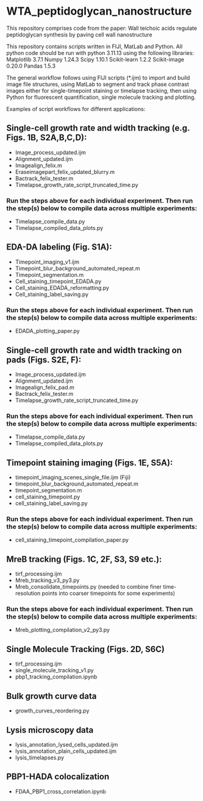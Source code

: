 # WTA_peptidoglycan_nanostructure
This repository comprises code from the paper: Wall teichoic acids regulate peptidoglycan synthesis by paving cell wall nanostructure 

This repository contains scripts written in FIJI, MatLab and Python. All python code should be run with python 3.11.13 using the following libraries:
Matplotlib 3.7.1
Numpy 1.24.3
Scipy 1.10.1
Scikit-learn 1.2.2
Scikit-image 0.20.0
Pandas 1.5.3

The general workflow follows using FIJI scripts (*.ijm) to import and build image file structures, using MatLab to segment and track phase contrast images either for single-timepoint staining or timelapse tracking, then using Python for fluorescent quantification, single molecule tracking and plotting.

Examples of script workflows for different applications:

## Single-cell growth rate and width tracking (e.g. Figs. 1B, S2A,B,C,D):
- Image_process_updated.ijm
- Alignment_updated.ijm
- Imagealign_felix.m
- Eraseimagepart_felix_updated_blurry.m
- Bactrack_felix_tester.m
- Timelapse_growth_rate_script_truncated_time.py
### Run the steps above for each individual experiment. Then run the step(s) below to compile data across multiple experiments:
- Timelapse_compile_data.py
- Timelapse_compiled_data_plots.py


## EDA-DA labeling (Fig. S1A):
- Timepoint_imaging_v1.ijm
- Timepoint_blur_background_automated_repeat.m
- Timepoint_segmentation.m
- Cell_staining_timepoint_EDADA.py
- Cell_staining_EDADA_reformatting.py
- Cell_staining_label_saving.py
### Run the steps above for each individual experiment. Then run the step(s) below to compile data across multiple experiments:
- EDADA_plotting_paper.py 

## Single-cell growth rate and width tracking on pads (Figs. S2E, F):

- Image_process_updated.ijm
- Alignment_updated.ijm
- Imagealign_felix_pad.m
- Bactrack_felix_tester.m
- Timelapse_growth_rate_script_truncated_time.py
### Run the steps above for each individual experiment. Then run the step(s) below to compile data across multiple experiments:
- Timelapse_compile_data.py
- Timelapse_compiled_data_plots.py

## Timepoint staining imaging (Figs. 1E, S5A):
- timepoint_imaging_scenes_single_file.ijm (Fiji)
- timepoint_blur_background_automated_repeat.m
- timepoint_segmentation.m
- cell_staining_timepoint.py
- cell_staining_label_saving.py
### Run the steps above for each individual experiment. Then run the step(s) below to compile data across multiple experiments:
- cell_staining_timepoint_compilation_paper.py

## MreB tracking (Figs. 1C, 2F, S3, S9 etc.):
- tirf_processing.ijm
- Mreb_tracking_v3_py3.py
- Mreb_consolidate_timepoints.py (needed to combine finer time-resolution points into coarser timepoints for some experiments)
### Run the steps above for each individual experiment. Then run the step(s) below to compile data across multiple experiments:
- Mreb_plotting_compilation_v2_py3.py

## Single Molecule Tracking (Figs. 2D, S6C)
- tirf_processing.ijm
- single_molecule_tracking_v1.py
- pbp1_tracking_compilation.ipynb

## Bulk growth curve data
- growth_curves_reordering.py

## Lysis microscopy data
- lysis_annotation_lysed_cells_updated.ijm
- lysis_annotation_plain_cells_updated.ijm
- lysis_timelapses.py

## PBP1-HADA colocalization
- FDAA_PBP1_cross_correlation.ipynb
